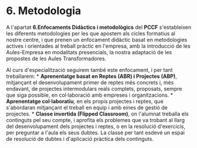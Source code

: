# 6. Metodologia

<!-- De la guia:

En seleccionar la metodologia per a cada unitat de programació, és molt important tindre en compte el marc pedagògic establit en el PCCF. Cada experiència d'aprenentatge es dissenyarà atenent les necessitats pedagògiques específiques de cada context, aplicant de manera flexible les diverses metodologies aprovades en el PCCF.

Com ja s'ha comentat anteriorment, les metodologies consensuades en el PCCF seran prescriptives a l'hora de planificar la programació. També és necessari fer èmfasi en la necessitat d'impulsar el treball a través de metodologies actives en les aules, i per això recomanem que la base del procés d'ensenyança-aprenentatge es realitze mitjançant propostes de reptes, projectes, aprenentatge a través del servici, etc.

-->

A l'apartat **6.Enfocaments Didàctics i metodològics** del **PCCF** s'estableixen les diferents metodologies per les que apostem als cicles formatius al nostre centre, i que prenen un enfocament didàctic basat en metodologies actives i orientades al treball pràctic en l'empresa, amb la introducció de les Aules-Empresa en modalitats presencials, la nostra adaptació de les propostes de les Aules Transformadores.

Al curs d'especialització seguirem també este enfocament, i per tant treballarem:
    * **Aprenentatge basat en Reptes (ABR) i Projectes (ABP)**, mitjançant el desenvolupament primer de reptes més concrets i, més endavant, de projectes intermodulars reals complets, proposats, sempre que siga possible, en col·laboració amb empreses i organitzacions.
    * **Aprenentatge col·laboratiu**, en els propis projectes i reptes, que s'abordaran mitjançant el treball en equip i amb eines de gestió de projectes.
    * **Classe invertida (Flipped Classroom)**, on l'alumnat treballa els continguts pel seu compte, i aprofita els problemes que va trobant al llarg del desenvolupament dels projectes i reptes, o en la resolució d'exercicis, per preguntar a l'aula els seus dubtes. La classe per tant esdevé un espai de resolució de dubtes i d'aplicació pràctica dels continguts.